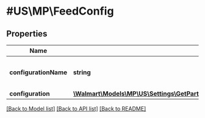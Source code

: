 # #US\MP\FeedConfig

## Properties

Name | Type | Description | Notes
------------ | ------------- | ------------- | -------------
**configurationName** | **string** | Name of the configuration. Allowed value is FEED | [optional]
**configuration** | [**\Walmart\Models\MP\US\Settings\GetPartnerConfigurations200ResponseConfigurationsInnerAnyOf1Configuration**](GetPartnerConfigurations200ResponseConfigurationsInnerAnyOf1Configuration.md) |  | [optional]


[[Back to Model list]](../) [[Back to API list]](../../Api/US/MP) [[Back to README]](../../README.md)
